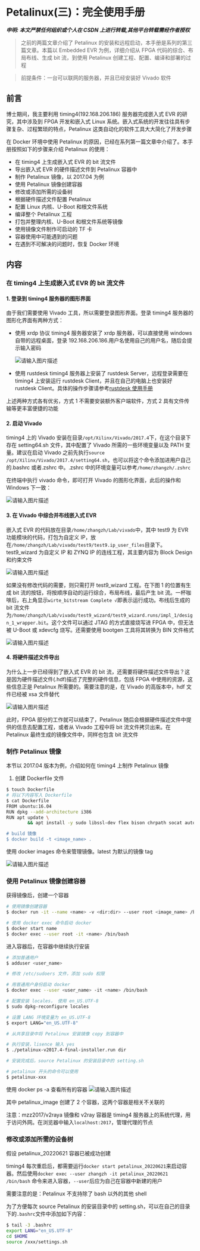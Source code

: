 # Petalinux(三)：完全使用手册


**_申明: 本文严禁任何组织或个人在 CSDN 上进行转载,其他平台转载需经作者授权_**

> 之前的两篇文章介绍了 Petalinux 的安装和远程启动，本手册是系列的第三篇文章。本篇以 Embedded EVR 为例，详细介绍从 FPGA 代码的综合、布局布线、生成 bit 流，到使用 Petalinux 创建工程、配置、编译和部署的过程

> 前提条件：一台可以联网的服务器，并且已经安装好 Vivado 软件

## 前言

博士期间，我主要利用 timing4(192.168.206.186) 服务器完成嵌入式 EVR 的研究，其中涉及到 FPGA 开发和嵌入式 Linux 系统。嵌入式系统的开发往往具有步骤复杂、过程繁琐的特点，Petalinux 这类自动化的软件工具大大简化了开发步骤

在 Docker 环境中使用 Petalinux 的原因，已经在系列第一篇文章中介绍了。本手册按照如下的步骤来介绍 Petalinux 的使用：

- 在 timing4 上生成嵌入式 EVR 的 bit 流文件
- 导出嵌入式 EVR 的硬件描述文件到 Petalinux 容器中
- 制作 Petalinux 镜像，以 2017.04 为例
- 使用 Petalinux 镜像创建容器
- 修改或添加所需的设备树
- 根据硬件描述文件配置 Petalinux
- 配置 Linux 内核、U-Boot 和根文件系统
- 编译整个 Petalinux 工程
- 打包并整理内核、U-Boot 和根文件系统等镜像
- 使用镜像文件制作可启动的 TF 卡
- 容器使用中可能遇到的问题
- 在遇到不可解决的问题时，恢复 Docker 环境

## 内容

### 在 timing4 上生成嵌入式 EVR 的 bit 流文件

#### 1. 登录到 timing4 服务器的图形界面

由于我们需要使用 Vivado 工具，所以需要登录图形界面。登录 timing4 服务器的图形化界面有两种方式：

- 使用 xrdp 协议
  timing4 服务器安装了 xrdp 服务器，可以直接使用 windows 自带的远程桌面，登录 192.168.206.186.用户名使用自己的用户名，随后会提示输入密码

  ![请输入图片描述][0]

- 使用 rustdesk
  timing4 服务器上安装了 rustdesk Server，远程登录需要在 timing4 上安装运行 rustdesk Client，并且在自己的电脑上也安装好 rustdesk Client。具体的操作步骤请参考[rustdesk 使用手册](https://rustdesk.com/docs/zh-cn/)

上述两种方式各有优劣，方式 1 不需要安装额外客户端软件，方式 2 具有文件传输等更丰富便捷的功能

#### 2. 启动 Vivado

timing4 上的 Vivado 安装在目录`/opt/Xilinx/Vivado/2017.4`下，在这个目录下存在 setting64.sh 文件，其中配置了 Vivado 所需的一些环境变量以及 PATH 变量。建议在启动 Vivado 之前先执行`source /opt/Xilinx/Vivado/2017.4/setting64.sh`，也可以将这个命令添加进用户自己的.bashrc 或者.zshrc 中。.zshrc 中的环境变量可以参考`/home/zhangzh/.zshrc`

在终端中执行 vivado 命令，即可打开 Vivado 的图形化界面，此后的操作和 Windows 下一致：

![请输入图片描述][1]

#### 3. 在 Vivado 中综合并布线嵌入式 EVR

嵌入式 EVR 的代码放在目录`/home/zhangzh/Lab/vivado`中，其中 test9 为 EVR 功能模块的代码，打包为自定义 IP，放在`/home/zhangzh/Lab/vivado/test9/test9.ip_user_files`目录下。test9_wizard 为自定义 IP 和 ZYNQ IP 的连线工程，其主要内容为 Block Design 和约束文件

![请输入图片描述][2]

如果没有修改代码的需要，则只需打开 test9_wizard 工程。在下图 1 的位置有生成 bit 流的按钮，将按顺序自动的运行综合，布局布线，最后产生 bit 流。一杯咖啡后，右上角显示`wirte_bitstream Complete √`即表示运行成功。布线后生成的 bit 流文件为`/home/zhangzh/Lab/vivado/test9_wizard/test9_wizard.runs/impl_1/design_1_wrapper.bit`。这个文件可以通过 JTAG 的方式直接烧写进 FPGA 中，但无法被 U-Boot 或 xdevcfg 烧写。还需要使用 bootgen 工具将其转换为 BIN 文件格式

![请输入图片描述][3]

#### 4. 将硬件描述文件导出

为什么上一步已经得到了嵌入式 EVR 的 bit 流，还需要将硬件描述文件导出？这是因为硬件描述文件(.hdf)描述了完整的硬件信息，包括 FPGA 中使用的资源，这些信息正是 Petalinux 所需要的。需要注意的是，在 Vivado 的高版本中，hdf 文件已经被 xsa 文件替代

![请输入图片描述][4]

此时，FPGA 部分的工作就可以结束了，Petalinux 随后会根据硬件描述文件中提供的信息去配置工程，或者从 Vivado 工程中将 bit 流文件拷贝出来。在 Petalinux 最终生成的镜像文件中，同样也包含 bit 流文件

### 制作 Petalinux 镜像

本节以 2017.04 版本为例，介绍如何在 timing4 上制作 Petalinux 镜像

1. 创建 Dockerfile 文件

```sh
$ touch Dockerfile
# 将以下内容写入 Dockerfile
$ cat Dockerfile
FROM ubuntu:16.04
RUN dpkg --add-architecture i386
RUN apt update \
        && apt install -y sudo libssl-dev flex bison chrpath socat autoconf libtool texinfo gcc-multilib libsdl1.2-dev libglib2.0-dev screen pax net-tools wget diffstat xterm gawk xvfb git make libncurses5-dev tftpd zlib1g libssl-dev gnupg tar unzip build-essential libtool-bin dialog cpio lsb-release zlib1g:i386 zlib1g-dev:i386 locales openjdk-8-jdk"

# build 镜像
$ docker build -t <image_name> .
```

使用 docker images 命令来管理镜像。latest 为默认的镜像 tag

![请输入图片描述][5]

### 使用 Petalinux 镜像创建容器

获得镜像后，创建一个容器

```sh
# 使用镜像创建容器
$ docker run -it --name <name> -v <dir:dir> --user root <image_name> /bin/bash

# 使用 docker exec 命令启动 docker
$ docker start name
$ docker exec --user root -it <name> /bin/bash
```

进入容器后，在容器中继续执行安装

```sh
# 添加普通用户
$ adduser <user_name>

# 修改 /etc/sudoers 文件，添加 sudo 权限

# 用普通用户身份启动 docker
$ docker exec --user <user_name> -it <name> /bin/bash

# 配置安装 locales， 使用 en_US.UTF-8
$ sudo dpkg-reconfigure locales

# 设置 LANG 环境变量为 en_US.UTF-8
$ export LANG="en_US.UTF-8"

# 从共享目录中将 Petalinux 安装镜像 copy 到容器中

# 执行安装，lisence 输入 yes
$ ./petalinux-v2017.4-final-installer.run dir

# 安装完成后，source Petalinux 的安装目录中的 setting.sh

# petalinux 开头的命令可以使用
$ petalinux-xxx
```

使用 docker ps -a 查看所有的容器
![请输入图片描述][6]

其中 petalinux_image 创建了 2 个容器，这两个容器是相关不关联的

注意：mzz2017/v2raya 镜像和 v2ray 容器是 timing4 服务器上的系统代理，用于访问外网。在浏览器中输入`localhost:2017`，管理代理的节点

### 修改或添加所需的设备树

假设 petalinux_20220621 容器已被成功创建

timing4 每次重启后，都需要运行`docker start petalinux_20220621`来启动容器。然后使用`docker exec --user zhangzh -it petalinux_20220621 /bin/bash` 命令来进入容器，`--user`后应为自己在容器中新建的用户

需要注意的是：Petalinux 不支持除了 bash 以外的其他 shell

为了方便每次 source Petalinux 的安装目录中的 setting.sh，可以在自己的目录下的`.bashrc`文件中添加如下内容：

```sh
$ tail -3 .bashrc
export LANG="en_US.UTF-8"
cd $HOME
source /xxx/settings.sh
```

[0]: https://pic.imgdb.cn/item/64a0ebcb1ddac507cc4df043.jpg
[1]: https://pic.imgdb.cn/item/64a0eab41ddac507cc4c5225.jpg
[2]: https://pic.imgdb.cn/item/64a0eb2a1ddac507cc4cff4f.jpg
[3]: https://pic.imgdb.cn/item/64a0e9331ddac507cc49ee63.png
[4]: https://pic.imgdb.cn/item/64a0eb8c1ddac507cc4d9473.jpg
[5]: https://pic.imgdb.cn/item/64a0f9681ddac507cc63e20a.jpg
[6]: https://pic.imgdb.cn/item/64a0fa761ddac507cc657d99.jpg

